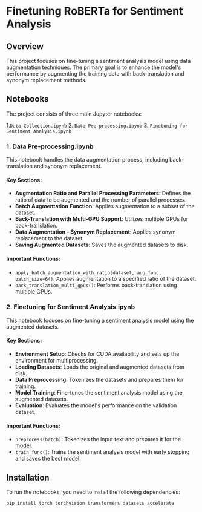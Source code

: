 # Finetuning RoBERTa for Sentiment Analysis

## Overview
This project focuses on fine-tuning a sentiment analysis model using data augmentation techniques. The primary goal is to enhance the model's performance by augmenting the training data with back-translation and synonym replacement methods.

## Notebooks
The project consists of three main Jupyter notebooks:

1.`Data Collection.ipynb`
2. `Data Pre-processing.ipynb`
3. `Finetuning for Sentiment Analysis.ipynb`

### 1. Data Pre-processing.ipynb
This notebook handles the data augmentation process, including back-translation and synonym replacement.

#### Key Sections:
- **Augmentation Ratio and Parallel Processing Parameters**: Defines the ratio of data to be augmented and the number of parallel processes.
- **Batch Augmentation Function**: Applies augmentation to a subset of the dataset.
- **Back-Translation with Multi-GPU Support**: Utilizes multiple GPUs for back-translation.
- **Data Augmentation - Synonym Replacement**: Applies synonym replacement to the dataset.
- **Saving Augmented Datasets**: Saves the augmented datasets to disk.

#### Important Functions:
- `apply_batch_augmentation_with_ratio(dataset, aug_func, batch_size=64)`: Applies augmentation to a specified ratio of the dataset.
- `back_translation_multi_gpus()`: Performs back-translation using multiple GPUs.

### 2. Finetuning for Sentiment Analysis.ipynb
This notebook focuses on fine-tuning a sentiment analysis model using the augmented datasets.

#### Key Sections:
- **Environment Setup**: Checks for CUDA availability and sets up the environment for multiprocessing.
- **Loading Datasets**: Loads the original and augmented datasets from disk.
- **Data Preprocessing**: Tokenizes the datasets and prepares them for training.
- **Model Training**: Fine-tunes the sentiment analysis model using the augmented datasets.
- **Evaluation**: Evaluates the model's performance on the validation dataset.

#### Important Functions:
- `preprocess(batch)`: Tokenizes the input text and prepares it for the model.
- `train_func()`: Trains the sentiment analysis model with early stopping and saves the best model.

## Installation
To run the notebooks, you need to install the following dependencies:
```bash
pip install torch torchvision transformers datasets accelerate
